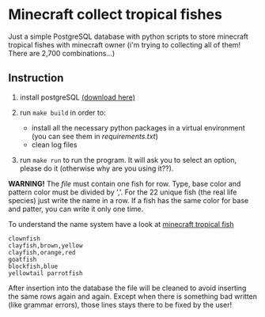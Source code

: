 # Minecraft collect tropical fishes

Just a simple PostgreSQL database with python scripts to store minecraft tropical fishes with minecraft owner (i'm trying to collecting all of them! There are 2,700 combinations...)

## Instruction

1. install postgreSQL [(download here)](https://www.postgresql.org/download/)

2. run `make build` in order to:
    - install all the necessary python packages in a virtual environment (you can see them in _requirements.txt_)
    - clean log files

3. run `make run` to run the program. It will ask you to select an option, please do it (otherwise why are you using it??).

**WARNING!**
The _file_ must contain one fish for row. Type, base color and pattern color must be divided by ','. For the 22 unique fish (the real life species) just write the name in a row. If a fish has the same color for base and patter, you can write it only one time.

To understand the name system have a look at [minecraft tropical fish](https://minecraft.fandom.com/wiki/Tropical_Fish)

```
clownfish
clayfish,brown,yellow
clayfish,orange,red
goatfish
blockfish,blue
yellowtail parrotfish
```

After insertion into the database the file will be cleaned to avoid inserting the same rows again and again. Except when there is something bad written (like grammar errors), those lines stays there to be fixed by the user!